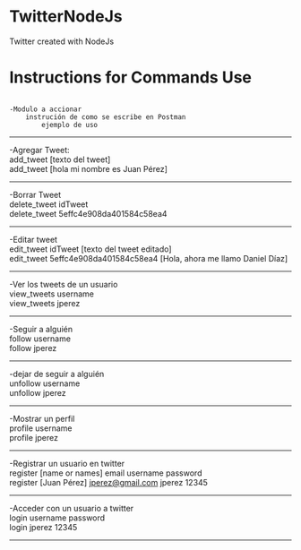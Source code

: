 # TwitterNodeJs
Twitter created with NodeJs
# Instructions for Commands Use
```

-Modulo a accionar
    instrución de como se escribe en Postman
        ejemplo de uso

```
*********************************************
-Agregar Tweet: <br/>
    add_tweet [texto del tweet] <br/>
        add_tweet [hola mi nombre es Juan Pérez] <br/>
*********************************************
-Borrar Tweet <br/>
    delete_tweet idTweet <br/>
        delete_tweet 5effc4e908da401584c58ea4 <br/>
*********************************************
-Editar tweet <br/>
    edit_tweet idTweet [texto del tweet editado] <br/>
        edit_tweet 5effc4e908da401584c58ea4 [Hola, ahora me llamo Daniel Díaz] <br/>
*********************************************
-Ver los tweets de un usuario <br/>
    view_tweets username <br/>
        view_tweets jperez <br/>
*********************************************
-Seguir a alguién <br/>
    follow username <br/>
        follow jperez <br/>
*********************************************
-dejar de seguir a alguién <br/>
    unfollow username <br/>
        unfollow jperez <br/>
*********************************************
-Mostrar un perfil <br/>
    profile username <br/>
        profile jperez <br/>
*********************************************
-Registrar un usuario en twitter <br/>
    register [name or names] email username password <br/>
        register [Juan Pérez] jperez@gmail.com jperez 12345 <br/>
*********************************************
-Acceder con un usuario a twitter <br/>
    login username password <br/>
        login jperez 12345 <br/>
*********************************************